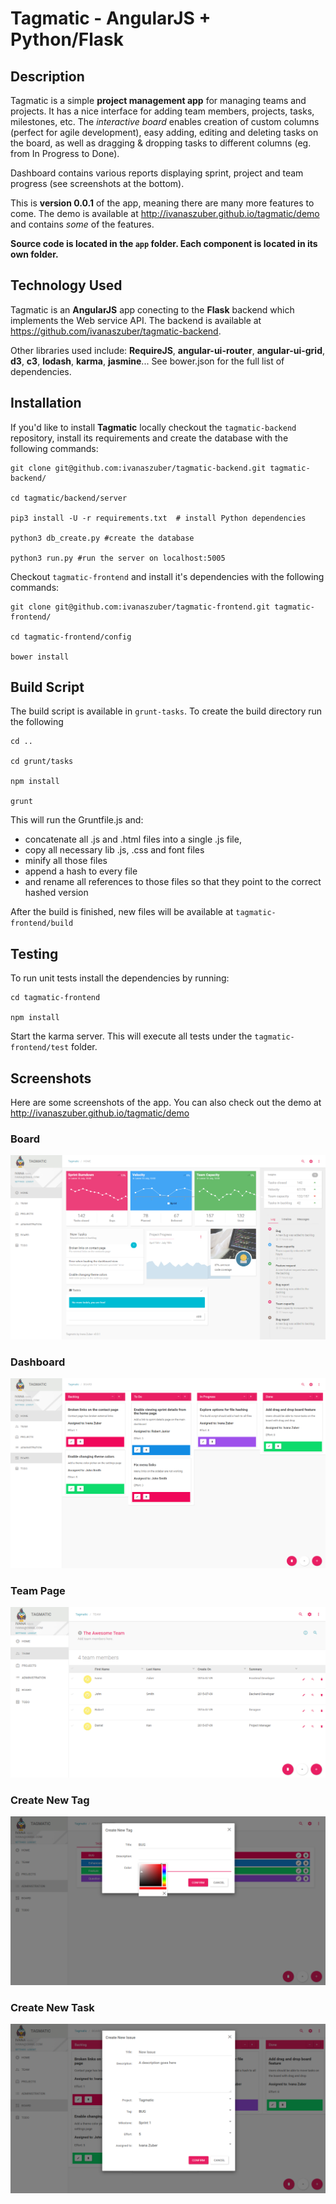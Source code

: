 # Tagmatic - AngularJS + Python/Flask

## Description

Tagmatic is a simple **project management app** for managing teams and projects. It has a nice interface for adding team members, projects, tasks, milestones, etc. The *interactive board* enables creation of custom columns (perfect for agile development), easy adding, editing and deleting tasks on the board, as well as dragging & dropping tasks to different columns (eg. from In Progress to Done).

Dashboard contains various reports displaying sprint, project and team progress (see screenshots at the bottom).

This is **version 0.0.1** of the app, meaning there are many more features to come. The demo is available at http://ivanaszuber.github.io/tagmatic/demo and contains *some* of the features.

**Source code is located in the `app` folder. Each component is located in its own folder.**

## Technology Used

Tagmatic is an **AngularJS** app conecting to the **Flask** backend which implements the Web service API. The backend is available at  https://github.com/ivanaszuber/tagmatic-backend.

Other libraries used include: **RequireJS**, **angular-ui-router**, **angular-ui-grid**, **d3**, **c3**, **lodash**, **karma**, **jasmine**... See bower.json for the full list of dependencies.

## Installation

If you'd like to install **Tagmatic** locally checkout the `tagmatic-backend` repository, install its requirements and create the database with the following commands:

```
git clone git@github.com:ivanaszuber/tagmatic-backend.git tagmatic-backend/

cd tagmatic/backend/server

pip3 install -U -r requirements.txt  # install Python dependencies

python3 db_create.py #create the database

python3 run.py #run the server on localhost:5005

```

Checkout `tagmatic-frontend` and install it's dependencies with the following commands:

```
git clone git@github.com:ivanaszuber/tagmatic-frontend.git tagmatic-frontend/

cd tagmatic-frontend/config

bower install
```

## Build Script

The build script is available in `grunt-tasks`. To create the build directory run the following

```
cd ..

cd grunt/tasks

npm install  

grunt

```

This will run the Gruntfile.js and:

- concatenate all .js and .html files into a single .js file, 
- copy all necessary lib .js, .css and font files
- minify all those files
- append a hash to every file
- and rename all references to those files so that they point to the correct hashed version


After the build is finished, new files will be available at `tagmatic-frontend/build`

## Testing

To run unit tests install the dependencies by running:

```
cd tagmatic-frontend

npm install
```
Start the karma server. This will execute all tests under the `tagmatic-frontend/test` folder.

## Screenshots

Here are some screenshots of the app. You can also check out the demo at http://ivanaszuber.github.io/tagmatic/demo

### Board

![](/demo/img/Tagmatic1.PNG)

### Dashboard

![](/demo/img/Tagmatic2.PNG)

### Team Page

![](/demo/img/Tagmatic3.PNG)

### Create New Tag

![](/demo/img/Tagmatiic4.PNG)

### Create New Task

![](/demo/img/Tagmatic5.PNG)
